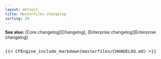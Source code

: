 ```yaml
---
layout: default
title: Masterfiles changelog
sorting: 20
---
```


**See also:** [Core changelog][Changelog], [Enterprise changelog][Enterprise changelog]

<pre>

{{< CFEngine_include_markdown(masterfiles/CHANGELOG.md) >}}

</pre>
